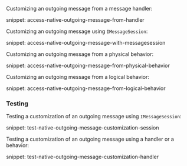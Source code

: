 Customizing an outgoing message from a message handler:

snippet: access-native-outgoing-message-from-handler

Customizing an outgoing message using `IMessageSession`:

snippet: access-native-outgoing-message-with-messagesession

Customizing an outgoing message from a physical behavior:

snippet: access-native-outgoing-message-from-physical-behavior

Customizing an outgoing message from a logical behavior:

snippet: access-native-outgoing-message-from-logical-behavior

### Testing

Testing a customization of an outgoing message using `IMessageSession`:

snippet: test-native-outgoing-message-customization-session

Testing a customization of an outgoing message using a handler or a behavior:

snippet: test-native-outgoing-message-customization-handler